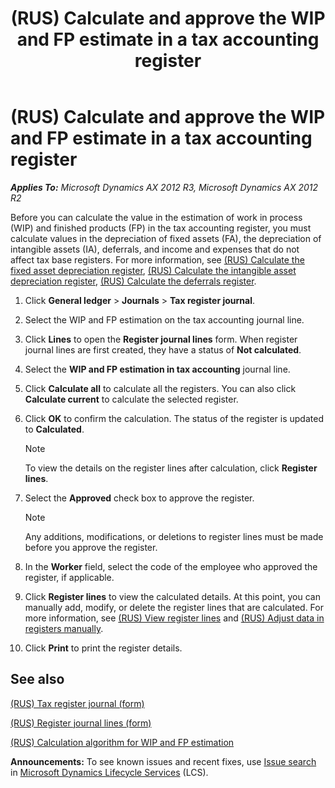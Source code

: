﻿---
title: (RUS) Calculate and approve the WIP and FP estimate in a tax accounting register
TOCTitle: (RUS) Calculate and approve the WIP and FP estimate in a tax accounting register
ms:assetid: 9eb736d6-ea71-49c9-9ada-d2325bd41a11
ms:mtpsurl: https://technet.microsoft.com/en-us/library/JJ923570(v=AX.60)
ms:contentKeyID: 52075415
ms.date: 04/18/2014
mtps_version: v=AX.60
---

# (RUS) Calculate and approve the WIP and FP estimate in a tax accounting register 


_**Applies To:** Microsoft Dynamics AX 2012 R3, Microsoft Dynamics AX 2012 R2_

Before you can calculate the value in the estimation of work in process (WIP) and finished products (FP) in the tax accounting register, you must calculate values in the depreciation of fixed assets (FA), the depreciation of intangible assets (IA), deferrals, and income and expenses that do not affect tax base registers. For more information, see [(RUS) Calculate the fixed asset depreciation register](rus-calculate-the-fixed-asset-depreciation-register.md), [(RUS) Calculate the intangible asset depreciation register](rus-calculate-the-intangible-asset-depreciation-register.md), [(RUS) Calculate the deferrals register](rus-calculate-the-deferrals-register.md).

1.  Click **General ledger** \> **Journals** \> **Tax register journal**.

2.  Select the WIP and FP estimation on the tax accounting journal line.

3.  Click **Lines** to open the **Register journal lines** form. When register journal lines are first created, they have a status of **Not calculated**.

4.  Select the **WIP and FP estimation in tax accounting** journal line.

5.  Click **Calculate all** to calculate all the registers. You can also click **Calculate current** to calculate the selected register.

6.  Click **OK** to confirm the calculation. The status of the register is updated to **Calculated**.
    

    > [!NOTE]
    > <P>To view the details on the register lines after calculation, click <STRONG>Register lines</STRONG>.</P>



7.  Select the **Approved** check box to approve the register.
    

    > [!NOTE]
    > <P>Any additions, modifications, or deletions to register lines must be made before you approve the register.</P>



8.  In the **Worker** field, select the code of the employee who approved the register, if applicable.

9.  Click **Register lines** to view the calculated details. At this point, you can manually add, modify, or delete the register lines that are calculated. For more information, see [(RUS) View register lines](rus-view-register-lines.md) and [(RUS) Adjust data in registers manually](rus-adjust-data-in-registers-manually.md).

10. Click **Print** to print the register details.

## See also

[(RUS) Tax register journal (form)](https://technet.microsoft.com/en-us/library/jj856114\(v=ax.60\))

[(RUS) Register journal lines (form)](https://technet.microsoft.com/en-us/library/jj839663\(v=ax.60\))

[(RUS) Calculation algorithm for WIP and FP estimation](rus-calculation-algorithm-for-wip-and-fp-estimation.md)

  
**Announcements:** To see known issues and recent fixes, use [Issue search](http://go.microsoft.com/fwlink/?linkid=389258) in [Microsoft Dynamics Lifecycle Services](http://go.microsoft.com/fwlink/?linkid=306505) (LCS).

